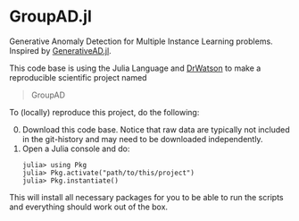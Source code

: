 # GroupAD.jl
Generative Anomaly Detection for Multiple Instance Learning problems. Inspired by [GenerativeAD.jl](https://github.com/aicenter/GenerativeAD.jl).

This code base is using the Julia Language and [DrWatson](https://juliadynamics.github.io/DrWatson.jl/stable/)
to make a reproducible scientific project named
> GroupAD

To (locally) reproduce this project, do the following:

0. Download this code base. Notice that raw data are typically not included in the
   git-history and may need to be downloaded independently.
1. Open a Julia console and do:
   ```
   julia> using Pkg
   julia> Pkg.activate("path/to/this/project")
   julia> Pkg.instantiate()
   ```

This will install all necessary packages for you to be able to run the scripts and
everything should work out of the box.
